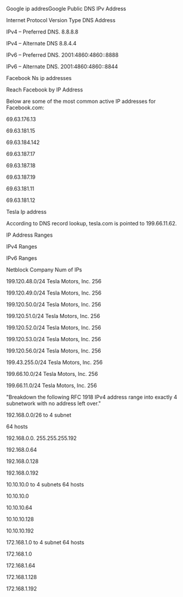 Google ip addresGoogle Public DNS IPv Address

Internet Protocol Version Type DNS Address

IPv4 – Preferred DNS. 8.8.8.8

IPv4 – Alternate DNS 8.8.4.4

IPv6 – Preferred DNS. 2001:4860:4860::8888

IPv6 – Alternate DNS. 2001:4860:4860::8844

Facebook Ns ip addresses

Reach Facebook by IP Address

Below are some of the most common active IP addresses for Facebook.com:

69.63.176.13

69.63.181.15

69.63.184.142

69.63.187.17

69.63.187.18

69.63.187.19

69.63.181.11

69.63.181.12

Tesla Ip address

According to DNS record lookup, tesla.com is pointed to 199.66.11.62.

IP Address Ranges

IPv4 Ranges

IPv6 Ranges

Netblock Company Num of IPs

199.120.48.0/24 Tesla Motors, Inc. 256

199.120.49.0/24 Tesla Motors, Inc. 256

199.120.50.0/24 Tesla Motors, Inc. 256

199.120.51.0/24 Tesla Motors, Inc. 256

199.120.52.0/24 Tesla Motors, Inc. 256

199.120.53.0/24 Tesla Motors, Inc. 256

199.120.56.0/24 Tesla Motors, Inc. 256

199.43.255.0/24 Tesla Motors, Inc. 256

199.66.10.0/24 Tesla Motors, Inc. 256

199.66.11.0/24 Tesla Motors, Inc. 256

&quot;Breakdown the following RFC 1918 IPv4 address range into exactly 4
 subnetwork with no address left over.&quot;

192.168.0.0/26 to 4 subnet

64 hosts

192.168.0.0. 255.255.255.192

192.168.0.64

192.168.0.128

192.168.0.192

10.10.10.0 to 4 subnets 64 hosts

10.10.10.0

10.10.10.64

10.10.10.128

10.10.10.192

172.168.1.0 to 4 subnet 64 hosts

172.168.1.0

172.168.1.64

172.168.1.128

172.168.1.192